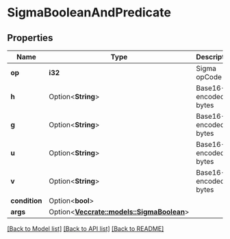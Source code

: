 # SigmaBooleanAndPredicate

## Properties

Name | Type | Description | Notes
------------ | ------------- | ------------- | -------------
**op** | **i32** | Sigma opCode | 
**h** | Option<**String**> | Base16-encoded bytes | [optional]
**g** | Option<**String**> | Base16-encoded bytes | [optional]
**u** | Option<**String**> | Base16-encoded bytes | [optional]
**v** | Option<**String**> | Base16-encoded bytes | [optional]
**condition** | Option<**bool**> |  | [optional]
**args** | Option<[**Vec<crate::models::SigmaBoolean>**](SigmaBoolean.md)> |  | [optional]

[[Back to Model list]](../README.md#documentation-for-models) [[Back to API list]](../README.md#documentation-for-api-endpoints) [[Back to README]](../README.md)


